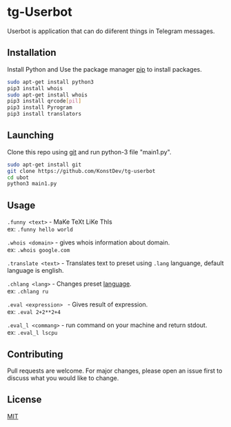 # tg-Userbot

Userbot is application that can do diiferent things in Telegram messages.
## Installation

Install  Python and Use the package manager [pip](https://pip.pypa.io/en/stable/) to install packages.

```bash
sudo apt-get install python3
pip3 install whois
sudo apt-get install whois
pip3 install qrcode[pil]
pip3 install Pyrogram
pip3 install translators
```

## Launching

Clone this repo using [git](https://git-scm.com/) and run python-3 file "main1.py".
```bash
sudo apt-get install git
git clone https://github.com/KonstDev/tg-userbot
cd ubot
python3 main1.py
``` 

## Usage

`.funny <text>` - MaKe TeXt LiKe ThIs   
ex: `.funny hello world` 
  
`.whois <domain>` - gives whois information about domain.  
ex: `.whois google.com`  

`.translate <text>` - Translates text to preset using `.lang` languange, default language is english.

`.chlang <lang>` - Changes preset [language](https://pypi.org/project/translators/).     
  ex: `.chlang ru`
 
`.eval <expression> ` - Gives result of expression.    
ex: `.eval 2+2**2+4`  

`.eval_l <commang>` - run command on your machine and return stdout.  
ex: `.eval_l lscpu`
## Contributing
Pull requests are welcome. For major changes, please open an issue first to discuss what you would like to change.

## License
[MIT](https://choosealicense.com/licenses/mit/)
